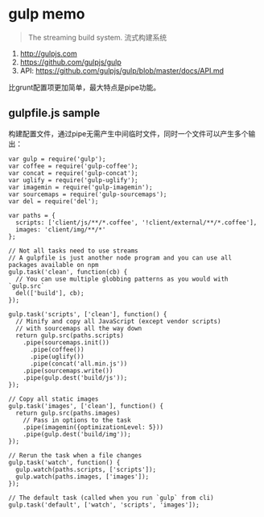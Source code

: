 # gulp memo



> The streaming build system. 流式构建系统

1. http://gulpjs.com
2. https://github.com/gulpjs/gulp
3. API: https://github.com/gulpjs/gulp/blob/master/docs/API.md


比grunt配置项更加简单，最大特点是pipe功能。



## gulpfile.js sample

构建配置文件，通过pipe无需产生中间临时文件，同时一个文件可以产生多个输出：


    var gulp = require('gulp');
    var coffee = require('gulp-coffee');
    var concat = require('gulp-concat');
    var uglify = require('gulp-uglify');
    var imagemin = require('gulp-imagemin');
    var sourcemaps = require('gulp-sourcemaps');
    var del = require('del');

    var paths = {
      scripts: ['client/js/**/*.coffee', '!client/external/**/*.coffee'],
      images: 'client/img/**/*'
    };

    // Not all tasks need to use streams
    // A gulpfile is just another node program and you can use all packages available on npm
    gulp.task('clean', function(cb) {
      // You can use multiple globbing patterns as you would with `gulp.src`
      del(['build'], cb);
    });

    gulp.task('scripts', ['clean'], function() {
      // Minify and copy all JavaScript (except vendor scripts)
      // with sourcemaps all the way down
      return gulp.src(paths.scripts)
        .pipe(sourcemaps.init())
          .pipe(coffee())
          .pipe(uglify())
          .pipe(concat('all.min.js'))
        .pipe(sourcemaps.write())
        .pipe(gulp.dest('build/js'));
    });

    // Copy all static images
    gulp.task('images', ['clean'], function() {
      return gulp.src(paths.images)
        // Pass in options to the task
        .pipe(imagemin({optimizationLevel: 5}))
        .pipe(gulp.dest('build/img'));
    });

    // Rerun the task when a file changes
    gulp.task('watch', function() {
      gulp.watch(paths.scripts, ['scripts']);
      gulp.watch(paths.images, ['images']);
    });

    // The default task (called when you run `gulp` from cli)
    gulp.task('default', ['watch', 'scripts', 'images']);



